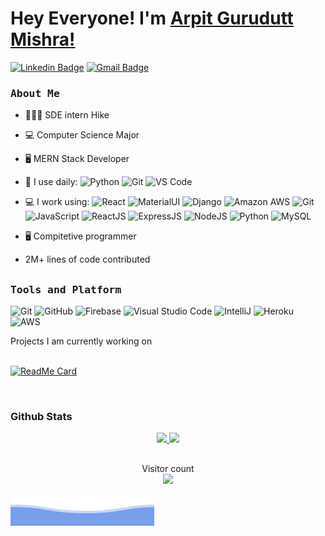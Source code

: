 
<!--
**arpit0891/arpit0891** is a ✨ _special_ ✨ repository because its `README.md` (this file) appears on your GitHub profile.

Here are some ideas to get you started:

- 🔭 I’m currently working on ...
- 🌱 I’m currently learning ...
- 👯 I’m looking to collaborate on ...
- 🤔 I’m looking for help with ...
- 💬 Ask me about ...
- 📫 How to reach me: ...
- 😄 Pronouns: ...
- ⚡ Fun fact: ...
-->
# Hey Everyone! I'm [Arpit Gurudutt Mishra!](https://github.com/arpit0891) 

[![Linkedin Badge](https://img.shields.io/badge/-arpit0891-blue?style=plastic&logo=Linkedin&logoColor=white&link=https://www.linkedin.com/in/arpit0891/)](https://www.linkedin.com/in/arpit0891/)
[![Gmail Badge](https://img.shields.io/badge/-arpitmishra0891@gmail.com-c14438?style=plastic&logo=Gmail&logoColor=white&link=mailto:arpitmishra0891@gmail.com)](mailto:arpitmishra0891@gmail.com)


<h3><b><samp>About Me</samp></b></h3>

- 👨🏻‍🎓 SDE intern Hike
- 💻 Computer Science Major
- 🖥 MERN Stack Developer
- 🚀 I use daily:
  ![Python](https://img.shields.io/badge/-Python-8fcfd1?style=plastic&logo=Python)
  ![Git](https://img.shields.io/badge/-Git-black?style=plastic&logo=git)
  ![VS Code](https://img.shields.io/badge/-VS%20Code-007ACC?style=plastic&logo=visual-studio-code)
- 💻 I work using:
  ![React](https://img.shields.io/badge/-React-3b2e5a?style=plastic&logo=react)
  ![MaterialUI](https://img.shields.io/badge/-MatrialUI-0081CB?style=plastic&logo=material-UI)
  ![Django](https://img.shields.io/badge/-Django-092E20?style=plastic&logo=Django)
  ![Amazon AWS](https://img.shields.io/badge/Amazon%20AWS-232F3E?style=plastic&logo=amazon-aws)
  ![Git](https://img.shields.io/badge/-GitHub-181717?style=plastic&logo=github)
  ![JavaScript](https://img.shields.io/badge/JavaScript-ffcb2c?style=flat-square&logo=javascript&logoColor=white)
  ![ReactJS](https://img.shields.io/badge/ReactJS-292c33?style=flat-square&logo=react&logoColor=80d8f7)
  ![ExpressJS](https://img.shields.io/badge/ExpressJS-292c33?style=flat-square&logo=express&logoColor=90c3f9)
  ![NodeJS](https://img.shields.io/badge/NodeJS-339933?style=flat-square&logo=node.js&logoColor=80d8f7)
  ![Python](https://img.shields.io/badge/Python-3776AB?style=flat-square&logo=Python&logoColor=white)
  ![MySQL](https://img.shields.io/badge/MySQL-4479A1?style=flat-square&logo=MySQL&logoColor=white)
- 🖥 Compitetive programmer

- 2M+ lines of code contributed


##
<h3><b><samp>Tools and Platform</samp></b></h3>

![Git](https://img.shields.io/badge/Git-F05032?style=flat-square&logo=Git&logoColor=white)
![GitHub](https://img.shields.io/badge/GitHub-181717?style=flat-square&logo=github)
![Firebase](https://img.shields.io/badge/Firebase-ffcb2c?style=flat-square&logo=Firebase&logoColor=DD1100)
![Visual Studio Code](https://img.shields.io/badge/Visual_Studio_Code-007ACC?style=flat-square&logo=Visual-Studio-Code&logoColor=white)
![IntelliJ](https://img.shields.io/badge/IntelliJ-E3445E?style=flat-square&logo=intellijidea&logoColor=white)
![Heroku](https://img.shields.io/badge/Heroku-430098?style=flat-square&logo=Heroku&logoColor=white)
![AWS](https://img.shields.io/badge/AWS-EA9836?style=flat-square&logo=amazonaws&logoColor=white) 

<summary>
  Projects I am currently working on
</summary>

<br />

[![ReadMe Card](https://github-readme-stats.vercel.app/api/pin/?username=arpit0891&repo=Plant-Disease-Detection-Web-application&show_icons=true&theme=radical&title_color=8E2DE2&text_color=fff&icon_color=8E2DE2)](https://github.com/arpit0891/Plant-Disease-Detection-Web-application)

<br />

### Github Stats
  
<p align="center">
  <a href="https://github.com/arpit0891"><span>
    <img height="48%" src="https://github-readme-stats.vercel.app/api?username=arpit0891&include_all_commits=true&count_private=true&show_icons=true&line_height=20&title_color=7A7ADB&icon_color=2234AE&text_color=D3D3D3&bg_color=0,000000,130F40"/>
    <img height="180em" src="https://github-readme-stats.vercel.app/api/top-langs/?username=Arpit0891&hide=java&layout=compact&&theme=tokyonight"/>
    </span></a>
</p>


##
<p align="center"> 
  Visitor count<br>
  <img src="https://profile-counter.glitch.me/arpit0891/count.svg" />
</p>


![](https://github.com/arpit0891/arpit0891/blob/main/assets/bottom_header.svg)
